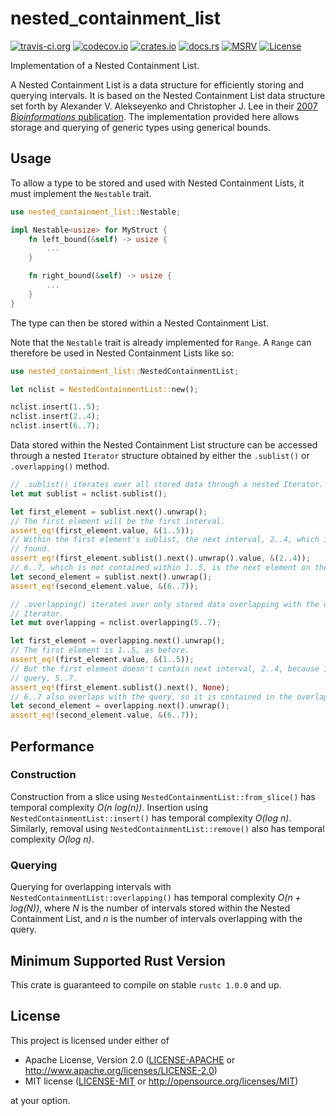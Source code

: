 # nested_containment_list

[![travis-ci.org](https://img.shields.io/travis/Anders429/nested_containment_list)](https://travis-ci.org/github/Anders429/nested_containment_list)
[![codecov.io](https://img.shields.io/codecov/c/gh/Anders429/nested_containment_list)](https://codecov.io/gh/Anders429/nested_containment_list)
[![crates.io](https://img.shields.io/crates/v/nested_containment_list)](https://crates.io/crates/nested_containment_list)
[![docs.rs](https://docs.rs/nested_containment_list/badge.svg)](https://docs.rs/nested_containment_list)
[![MSRV](https://img.shields.io/badge/rustc-1.0.0+-yellow.svg)](#minimum-supported-rust-version)
[![License](https://img.shields.io/crates/l/nested_containment_list)](#license)

Implementation of a Nested Containment List.

A Nested Containment List is a data structure for efficiently storing and querying intervals. It is
based on the Nested Containment List data structure set forth by Alexander V. Alekseyenko and
Christopher J. Lee in their
[2007 *Bioinformations* publication](https://doi.org/10.1093/bioinformatics/btl647). The
implementation provided here allows storage and querying of generic types using generical bounds.

## Usage

To allow a type to be stored and used with Nested Containment Lists, it must implement the
`Nestable` trait.

```rust
use nested_containment_list::Nestable;

impl Nestable<usize> for MyStruct {
    fn left_bound(&self) -> usize {
        ...
    }

    fn right_bound(&self) -> usize {
        ...
    }
}
```

The type can then be stored within a Nested Containment List.

Note that the `Nestable` trait is already implemented for `Range`. A `Range` can therefore be used
in Nested Containment Lists like so:

```rust
use nested_containment_list::NestedContainmentList;

let nclist = NestedContainmentList::new();

nclist.insert(1..5);
nclist.insert(2..4);
nclist.insert(6..7);
```

Data stored within the Nested Containment List structure can be accessed through a nested `Iterator`
structure obtained by either the `.sublist()` or `.overlapping()` method.

```rust
// .sublist() iterates over all stored data through a nested Iterator.
let mut sublist = nclist.sublist();

let first_element = sublist.next().unwrap();
// The first element will be the first interval.
assert_eq!(first_element.value, &(1..5));
// Within the first element's sublist, the next interval, 2..4, which is contained in 1..5, is
// found.
assert_eq!(first_element.sublist().next().unwrap().value, &(2..4));
// 6..7, which is not contained within 1..5, is the next element on the outer-most sublist.
let second_element = sublist.next().unwrap();
assert_eq!(second_element.value, &(6..7));

// .overlapping() iterates over only stored data overlapping with the query, again through a nested
// Iterator.
let mut overlapping = nclist.overlapping(5..7);

let first_element = overlapping.next().unwrap();
// The first element is 1..5, as before.
assert_eq!(first_element.value, &(1..5));
// But the first element doesn't contain next interval, 2..4, because it doesn't overlap with the
// query, 5..7.
assert_eq!(first_element.sublist().next(), None);
// 6..7 also overlaps with the query, so it is contained in the overlapping iterator.
let second_element = overlapping.next().unwrap();
assert_eq!(second_element.value, &(6..7));
```

## Performance

### Construction
Construction from a slice using `NestedContainmentList::from_slice()` has temporal complexity
*O(n log(n))*. Insertion using `NestedContainmentList::insert()` has temporal complexity *O(log n)*.
Similarly, removal using `NestedContainmentList::remove()` also has temporal complexity *O(log n)*.

### Querying
Querying for overlapping intervals with `NestedContainmentList::overlapping()` has temporal
complexity *O(n + log(N))*, where *N* is the number of intervals stored within the Nested Containment
List, and *n* is the number of intervals overlapping with the query.

## Minimum Supported Rust Version
This crate is guaranteed to compile on stable `rustc 1.0.0` and up.

## License
This project is licensed under either of

* Apache License, Version 2.0
([LICENSE-APACHE](https://github.com/Anders429/nested_containment_list/blob/HEAD/LICENSE-APACHE) or
http://www.apache.org/licenses/LICENSE-2.0)
* MIT license
([LICENSE-MIT](https://github.com/Anders429/nested_containment_list/blob/HEAD/LICENSE-MIT) or
http://opensource.org/licenses/MIT)

at your option.

